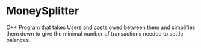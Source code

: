 # MoneySplitter
C++ Program that takes Users and costs owed between them and simplifies them down to give the minimal number of transactions needed to settle balances.
